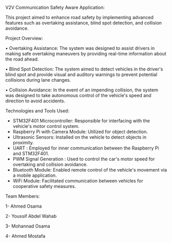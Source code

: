 V2V Communication Safety Aware Application:

This project aimed to enhance road safety by implementing advanced features such as overtaking assistance, blind spot detection, and collision avoidance.

Project Overview:

• Overtaking Assistance: The system was designed to assist drivers in making safe overtaking maneuvers by providing real-time information about the road ahead.

• Blind Spot Detection: The system aimed to detect vehicles in the driver's blind spot and provide visual and auditory warnings to prevent potential collisions during lane changes.

• Collision Avoidance: In the event of an impending collision, the system was designed to take autonomous control of the vehicle's speed and direction to avoid accidents.

Technologies and Tools Used:
- STM32F401 Microcontroller: Responsible for interfacing with the vehicle's motor control system.
- Raspberry Pi with Camera Module: Utilized for object detection.
- Ultrasonic Sensors: Installed on the vehicle to detect objects in proximity.
- UART : Employed for inner communication between the Raspberry Pi and STM32F401.
- PWM Signal Generation : Used to control the car's motor speed for overtaking and collision avoidance.
- Bluetooth Module: Enabled remote control of the vehicle's movement via a mobile application.
- WiFi Module: Facilitated communication between vehicles for cooperative safety measures.

Team Members:

1- Ahmed Osama

2- Youssif Abdel Wahab

3- Mohannad Osama 

4- Ahmed Mostafa
  
